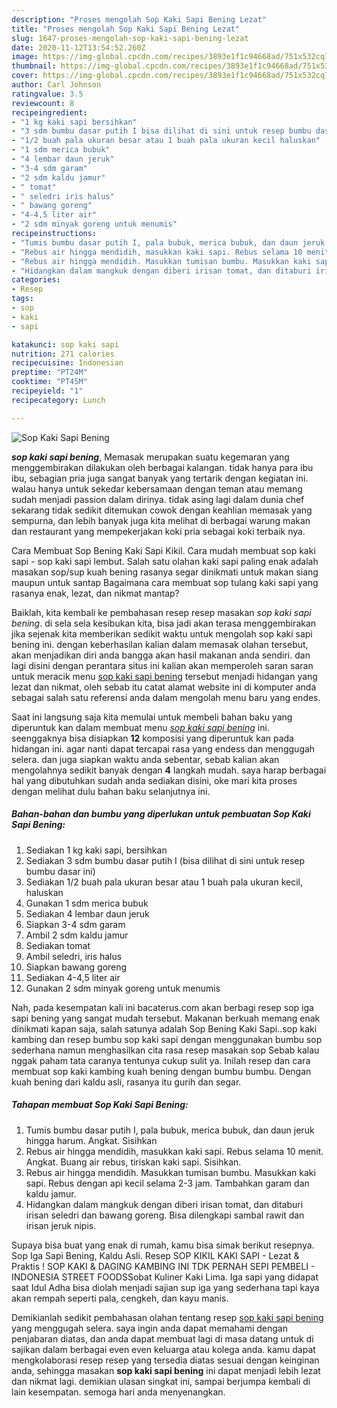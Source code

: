 ```yaml
---
description: "Proses mengolah Sop Kaki Sapi Bening Lezat"
title: "Proses mengolah Sop Kaki Sapi Bening Lezat"
slug: 1647-proses-mengolah-sop-kaki-sapi-bening-lezat
date: 2020-11-12T13:54:52.260Z
image: https://img-global.cpcdn.com/recipes/3893e1f1c94668ad/751x532cq70/sop-kaki-sapi-bening-foto-resep-utama.jpg
thumbnail: https://img-global.cpcdn.com/recipes/3893e1f1c94668ad/751x532cq70/sop-kaki-sapi-bening-foto-resep-utama.jpg
cover: https://img-global.cpcdn.com/recipes/3893e1f1c94668ad/751x532cq70/sop-kaki-sapi-bening-foto-resep-utama.jpg
author: Carl Johnson
ratingvalue: 3.5
reviewcount: 8
recipeingredient:
- "1 kg kaki sapi bersihkan"
- "3 sdm bumbu dasar putih I bisa dilihat di sini untuk resep bumbu dasar ini"
- "1/2 buah pala ukuran besar atau 1 buah pala ukuran kecil haluskan"
- "1 sdm merica bubuk"
- "4 lembar daun jeruk"
- "3-4 sdm garam"
- "2 sdm kaldu jamur"
- " tomat"
- " seledri iris halus"
- " bawang goreng"
- "4-4,5 liter air"
- "2 sdm minyak goreng untuk menumis"
recipeinstructions:
- "Tumis bumbu dasar putih I, pala bubuk, merica bubuk, dan daun jeruk hingga harum. Angkat. Sisihkan"
- "Rebus air hingga mendidih, masukkan kaki sapi. Rebus selama 10 menit. Angkat. Buang air rebus, tiriskan kaki sapi. Sisihkan."
- "Rebus air hingga mendidih. Masukkan tumisan bumbu. Masukkan kaki sapi. Rebus dengan api kecil selama 2-3 jam. Tambahkan garam dan kaldu jamur."
- "Hidangkan dalam mangkuk dengan diberi irisan tomat, dan ditaburi irisan seledri dan bawang goreng. Bisa dilengkapi sambal rawit dan irisan jeruk nipis."
categories:
- Resep
tags:
- sop
- kaki
- sapi

katakunci: sop kaki sapi 
nutrition: 271 calories
recipecuisine: Indonesian
preptime: "PT24M"
cooktime: "PT45M"
recipeyield: "1"
recipecategory: Lunch

---
```



![Sop Kaki Sapi Bening](https://img-global.cpcdn.com/recipes/3893e1f1c94668ad/751x532cq70/sop-kaki-sapi-bening-foto-resep-utama.jpg)

<b><i>sop kaki sapi bening</i></b>, Memasak merupakan suatu kegemaran yang menggembirakan dilakukan oleh berbagai kalangan. tidak hanya para ibu ibu, sebagian pria juga sangat banyak yang tertarik dengan kegiatan ini. walau hanya untuk sekedar kebersamaan dengan teman atau memang sudah menjadi passion dalam dirinya. tidak asing lagi dalam dunia chef sekarang tidak sedikit ditemukan cowok dengan keahlian memasak yang sempurna, dan lebih banyak juga kita melihat di berbagai warung makan dan restaurant yang mempekerjakan koki pria sebagai koki terbaik nya.

Cara Membuat Sop Bening Kaki Sapi Kikil. Cara mudah membuat sop kaki sapi - sop kaki sapi lembut. Salah satu olahan kaki sapi paling enak adalah masakan sop/sup kuah bening rasanya segar dinikmati untuk makan siang maupun untuk santap Bagaimana cara membuat sop tulang kaki sapi yang rasanya enak, lezat, dan nikmat mantap?

Baiklah, kita kembali ke pembahasan resep resep masakan <i>sop kaki sapi bening</i>. di sela sela kesibukan kita, bisa jadi akan terasa menggembirakan jika sejenak kita memberikan sedikit waktu untuk mengolah sop kaki sapi bening ini. dengan keberhasilan kalian dalam memasak olahan tersebut, akan menjadikan diri anda bangga akan hasil makanan anda sendiri. dan lagi disini dengan perantara situs ini kalian akan memperoleh saran saran untuk meracik menu <u>sop kaki sapi bening</u> tersebut menjadi hidangan yang lezat dan nikmat, oleh sebab itu catat alamat website ini di komputer anda sebagai salah satu referensi anda dalam mengolah menu baru yang endes.


Saat ini langsung saja kita memulai untuk membeli bahan baku yang diperuntuk kan dalam membuat menu <u><i>sop kaki sapi bening</i></u> ini. seenggaknya bisa disiapkan <b>12</b> komposisi yang diperuntuk kan pada hidangan ini. agar nanti dapat tercapai rasa yang endess dan menggugah selera. dan juga siapkan waktu anda sebentar, sebab kalian akan mengolahnya sedikit banyak dengan <b>4</b> langkah mudah. saya harap berbagai hal yang dibutuhkan sudah anda sediakan disini, oke mari kita proses dengan melihat dulu bahan baku selanjutnya ini.

<!--inarticleads1-->

##### Bahan-bahan dan bumbu yang diperlukan untuk pembuatan Sop Kaki Sapi Bening:

1. Sediakan 1 kg kaki sapi, bersihkan
1. Sediakan 3 sdm bumbu dasar putih I (bisa dilihat di sini untuk resep bumbu dasar ini)
1. Sediakan 1/2 buah pala ukuran besar atau 1 buah pala ukuran kecil, haluskan
1. Gunakan 1 sdm merica bubuk
1. Sediakan 4 lembar daun jeruk
1. Siapkan 3-4 sdm garam
1. Ambil 2 sdm kaldu jamur
1. Sediakan  tomat
1. Ambil  seledri, iris halus
1. Siapkan  bawang goreng
1. Sediakan 4-4,5 liter air
1. Gunakan 2 sdm minyak goreng untuk menumis


Nah, pada kesempatan kali ini bacaterus.com akan berbagi resep sop iga sapi bening yang sangat mudah tersebut. Makanan berkuah memang enak dinikmati kapan saja, salah satunya adalah Sop Bening Kaki Sapi..sop kaki kambing dan resep bumbu sop kaki sapi dengan menggunakan bumbu sop sederhana namun menghasilkan cita rasa resep masakan sop Sebab kalau nggak paham tata caranya tentunya cukup sulit ya. Inilah resep dan cara membuat sop kaki kambing kuah bening dengan bumbu bumbu. Dengan kuah bening dari kaldu asli, rasanya itu gurih dan segar. 

<!--inarticleads2-->

##### Tahapan membuat Sop Kaki Sapi Bening:

1. Tumis bumbu dasar putih I, pala bubuk, merica bubuk, dan daun jeruk hingga harum. Angkat. Sisihkan
1. Rebus air hingga mendidih, masukkan kaki sapi. Rebus selama 10 menit. Angkat. Buang air rebus, tiriskan kaki sapi. Sisihkan.
1. Rebus air hingga mendidih. Masukkan tumisan bumbu. Masukkan kaki sapi. Rebus dengan api kecil selama 2-3 jam. Tambahkan garam dan kaldu jamur.
1. Hidangkan dalam mangkuk dengan diberi irisan tomat, dan ditaburi irisan seledri dan bawang goreng. Bisa dilengkapi sambal rawit dan irisan jeruk nipis.


Supaya bisa buat yang enak di rumah, kamu bisa simak berikut resepnya. Sop Iga Sapi Bening, Kaldu Asli. Resep SOP KIKIL KAKI SAPI - Lezat &amp; Praktis ! SOP KAKI &amp; DAGING KAMBING INI TDK PERNAH SEPI PEMBELI - INDONESIA STREET FOODSSobat Kuliner Kaki Lima. Iga sapi yang didapat saat Idul Adha bisa diolah menjadi sajian sup iga yang sederhana tapi kaya akan rempah seperti pala, cengkeh, dan kayu manis. 

Demikianlah sedikit pembahasan olahan tentang resep <u>sop kaki sapi bening</u> yang menggugah selera. saya ingin anda dapat memahami dengan penjabaran diatas, dan anda dapat membuat lagi di masa datang untuk di sajikan dalam berbagai even even keluarga atau kolega anda. kamu dapat mengkolaborasi resep resep yang tersedia diatas sesuai dengan keinginan anda, sehingga masakan <b>sop kaki sapi bening</b> ini dapat menjadi lebih lezat dan nikmat lagi. demikian ulasan singkat ini, sampai berjumpa kembali di lain kesempatan. semoga hari anda menyenangkan.
